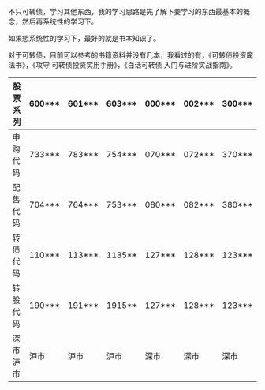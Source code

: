 不只可转债，学习其他东西，我的学习思路是先了解下要学习的东西最基本的概念，然后再系统性的学习下。

如果想系统性的学习下，最好的就是书本知识了。

对于可转债，目前可以参考的书籍资料并没有几本，我看过的有，《可转债投资魔法书》，《攻守 可转债投资实用手册》，《白话可转债 入门与进阶实战指南》。

| 股票系列 | 600*** | 601*** | 603*** | 000*** | 002*** | 300*** |
| -------- | ------ | ------ | ------ | ------ | ------ | ------ |
| 申购代码 | 733*** | 783*** | 754*** | 070*** | 072*** | 370*** |
| 配售代码 | 704*** | 764*** | 753*** | 080*** | 082*** | 380*** |
| 转债代码 | 110*** | 113*** | 1135** | 127*** | 128*** | 123*** |
| 转股代码 | 190*** | 191*** | 1915** | 127*** | 128*** | 123*** |
| 深市沪市 | 沪市   | 沪市   | 沪市   | 深市   | 深市   | 深市   |